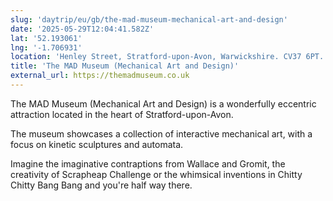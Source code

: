 ```yaml
---
slug: 'daytrip/eu/gb/the-mad-museum-mechanical-art-and-design'
date: '2025-05-29T12:04:41.582Z'
lat: '52.193061'
lng: '-1.706931'
location: 'Henley Street, Stratford-upon-Avon, Warwickshire. CV37 6PT.'
title: 'The MAD Museum (Mechanical Art and Design)'
external_url: https://themadmuseum.co.uk
---
```

The MAD Museum (Mechanical Art and Design) is a wonderfully eccentric attraction located in the heart of Stratford-upon-Avon. 

The museum showcases a collection of interactive mechanical art, with a focus on kinetic sculptures and automata.

Imagine the imaginative contraptions from Wallace and Gromit, the creativity of Scrapheap Challenge or the whimsical inventions in Chitty Chitty Bang Bang and you're half way there.